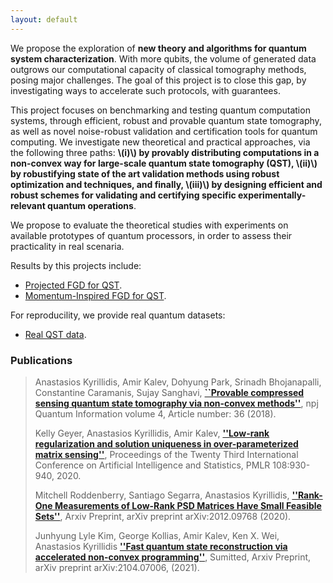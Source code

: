 ```yaml
---
layout: default
---
```


We propose the exploration of **new theory and algorithms for quantum system characterization**. With more qubits, the volume of generated data outgrows our computational capacity of classical tomography methods, posing major challenges. The goal of this project is to close this gap, by investigating ways to accelerate such protocols, with guarantees.

This project focuses on benchmarking and testing quantum computation systems, through efficient, robust and provable quantum state tomography, as well as novel noise-robust validation and certification tools for quantum computing. We investigate new theoretical and practical approaches, via the following three paths: **\\(i)\\) by provably distributing computations in a non-convex way for large-scale quantum state tomography (QST), \\(ii)\\) by robustifying state of the art validation methods using robust optimization and techniques, and finally, \\(iii)\\) by designing efficient and robust schemes for validating and certifying specific experimentally-relevant quantum operations**. 

We propose to evaluate the theoretical studies with experiments on available prototypes of quantum processors, in order to assess their practicality in real scenaria.

Results by this projects include: 

- [Projected FGD for QST](./FGD.html).
- [Momentum-Inspired FGD for QST](./MiFGD.html).

For reproducility, we provide real quantum datasets:

- [Real QST data](./data.html).

### Publications

> Anastasios Kyrillidis, Amir Kalev, Dohyung Park, Srinadh Bhojanapalli, Constantine Caramanis, Sujay Sanghavi, [**``Provable compressed sensing quantum state tomography via non-convex methods''**](https://www.nature.com/articles/s41534-018-0080-4.pdf), npj Quantum Information volume 4, Article number: 36 (2018).
>
> Kelly Geyer, Anastasios Kyrillidis, Amir Kalev, [**''Low-rank regularization and solution uniqueness in over-parameterized matrix sensing''**](http://proceedings.mlr.press/v108/geyer20a.html), Proceedings of the Twenty Third International Conference on Artificial Intelligence and Statistics, PMLR 108:930-940, 2020.
>
> Mitchell Roddenberry, Santiago Segarra, Anastasios Kyrillidis, [**''Rank-One Measurements of Low-Rank PSD Matrices Have Small Feasible Sets''**](https://arxiv.org/pdf/2012.09768.pdf), Arxiv Preprint, arXiv preprint arXiv:2012.09768 (2020).
>
> Junhyung Lyle Kim, George Kollias, Amir Kalev, Ken X. Wei, Anastasios Kyrillidis [**''Fast quantum state reconstruction via accelerated non-convex programming''**](https://arxiv.org/pdf/2104.07006.pdf), Sumitted, Arxiv Preprint, arXiv preprint arXiv:2104.07006, (2021).


